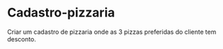 # Cadastro-pizzaria
Criar um cadastro de pizzaria onde as 3 pizzas preferidas do cliente tem desconto.
